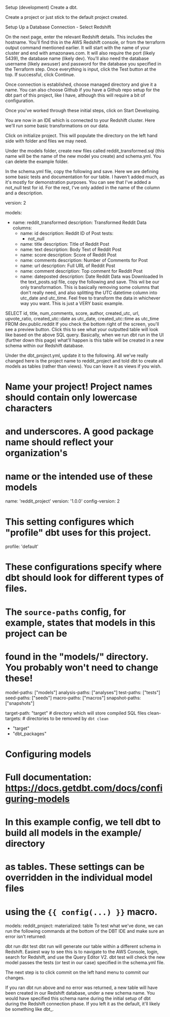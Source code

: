 Setup (development)
Create a dbt.

Create a project or just stick to the default project created.

Setup Up a Database Connection - Select Redshift

On the next page, enter the relevant Redshift details. This includes the hostname. You'll find this in the AWS Redshift console, or from the terraform output command mentioned earlier. It will start with the name of your cluster and end with amazonaws.com. It will also require the port (likely 5439), the database name (likely dev). You'll also need the database username (likely awsuser) and password for the database you specified in the Terraform step. Once everything is input, click the Test button at the top. If successful, click Continue.

Once connection is established, choose managed directory and give it a name. You can also choose Github if you have a Github repo setup for the dbt part of this project, like I have, although this will require a bit of configuration.

Once you've worked through these initial steps, click on Start Developing.

You are now in an IDE which is connected to your Redshift cluster. Here we'll run some basic transformations on our data.

Click on initialize project. This will populate the directory on the left hand side with folder and files we may need.

Under the models folder, create new files called reddit_transformed.sql (this name will be the name of the new model you create) and schema.yml. You can delete the example folder.

In the schema.yml file, copy the following and save. Here we are defining some basic tests and documentation for our table. I haven't added much, as it's mostly for demonstration purposes. You can see that I've added a not_null test for id. For the rest, I've only added in the name of the column and a description.

version: 2

models:
  - name: reddit_transformed
    description: Transformed Reddit Data
    columns:
      - name: id
        description: Reddit ID of Post
        tests:
          - not_null
      - name: title
        description: Title of Reddit Post
      - name: text
        description: Body Text of Reddit Post
      - name: score
        description: Score of Reddit Post
      - name: comments
        description: Number of Comments for Post
      - name: url
        description: Full URL of Reddit Post
      - name: comment
        description: Top comment for Reddit Post
      - name: dateposted
        description: Date Reddit Data was Downloaded
In the text_posts.sql file, copy the following and save. This wil be our only transformation. This is basically removing some columns that don't really need, and also splitting the UTC datetime column into utc_date and utc_time. Feel free to transform the data in whichever way you want. This is just a VERY basic example.

SELECT id, 
   title, 
   num_comments, 
   score,
   author,
   created_utc,
   url,
   upvote_ratio,
   created_utc::date as utc_date,
   created_utc::time as utc_time
FROM dev.public.reddit
If you check the bottom right of the screen, you'll see a preview button. Click this to see what your outputted table will look like based on the above SQL query. Basically, when we run dbt run in the UI (further down this page) what'll happen is this table will be created in a new schema within our Redshift database.

Under the dbt_project.yml, update it to the following. All we've really changed here is the project name to reddit_project and told dbt to create all models as tables (rather than views). You can leave it as views if you wish.

# Name your project! Project names should contain only lowercase characters
# and underscores. A good package name should reflect your organization's
# name or the intended use of these models
name: 'reddit_project'
version: '1.0.0'
config-version: 2

# This setting configures which "profile" dbt uses for this project.
profile: 'default'

# These configurations specify where dbt should look for different types of files.
# The `source-paths` config, for example, states that models in this project can be
# found in the "models/" directory. You probably won't need to change these!
model-paths: ["models"]
analysis-paths: ["analyses"]
test-paths: ["tests"]
seed-paths: ["seeds"]
macro-paths: ["macros"]
snapshot-paths: ["snapshots"]

target-path: "target"  # directory which will store compiled SQL files
clean-targets:         # directories to be removed by `dbt clean`
  - "target"
  - "dbt_packages"


# Configuring models
# Full documentation: https://docs.getdbt.com/docs/configuring-models

# In this example config, we tell dbt to build all models in the example/ directory
# as tables. These settings can be overridden in the individual model files
# using the `{{ config(...) }}` macro.
models:
  reddit_project:
    materialized: table
To test what we've done, we can run the following commands at the bottom of the DBT IDE and make sure an error isn't returned:

dbt run
dbt test
dbt run will generate our table within a different schema in Redshift. Easiest way to see this is to navigate to the AWS Console, login, search for Redshift, and use the Query Editor V2. dbt test will check the new model passes the tests (or test in our case) specified in the schema.yml file.

The next step is to click commit on the left hand menu to commit our changes.

If you ran dbt run above and no error was returned, a new table will have been created in our Redshift database, under a new schema name. You would have specified this schema name during the initial setup of dbt during the Redshift connection phase. If you left it as the default, it'll likely be something like dbt_<dbt user name>.
